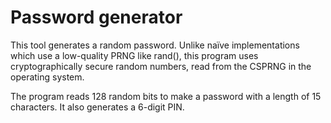 # Password generator
This tool generates a random password.
Unlike naïve implementations which use a low-quality PRNG like rand(), this program uses cryptographically secure random numbers, read from the CSPRNG in the operating system.

The program reads 128 random bits to make a password with a length of 15 characters. It also generates a 6-digit PIN.